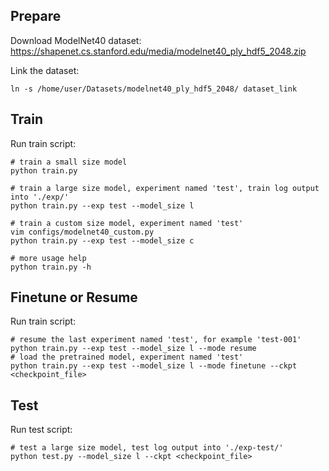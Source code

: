 
## Prepare

Download ModelNet40 dataset: https://shapenet.cs.stanford.edu/media/modelnet40_ply_hdf5_2048.zip

Link the dataset:

```shell
ln -s /home/user/Datasets/modelnet40_ply_hdf5_2048/ dataset_link
```

## Train

Run train script:

```shell
# train a small size model
python train.py

# train a large size model, experiment named 'test', train log output into './exp/'
python train.py --exp test --model_size l

# train a custom size model, experiment named 'test'
vim configs/modelnet40_custom.py
python train.py --exp test --model_size c

# more usage help
python train.py -h 
```

## Finetune or Resume

Run train script:

```shell
# resume the last experiment named 'test', for example 'test-001'
python train.py --exp test --model_size l --mode resume
# load the pretrained model, experiment named 'test'
python train.py --exp test --model_size l --mode finetune --ckpt <checkpoint_file>
```

## Test

Run test script:

```shell
# test a large size model, test log output into './exp-test/'
python test.py --model_size l --ckpt <checkpoint_file>
```